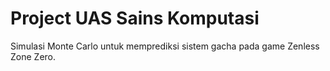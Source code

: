 # Project UAS Sains Komputasi

Simulasi Monte Carlo untuk memprediksi sistem gacha pada game Zenless Zone Zero.

